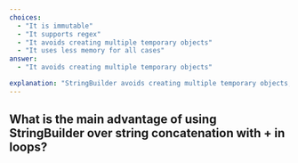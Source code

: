 ```yaml
---
choices:
  - "It is immutable"
  - "It supports regex"
  - "It avoids creating multiple temporary objects"
  - "It uses less memory for all cases"
answer:
  - "It avoids creating multiple temporary objects"

explanation: "StringBuilder avoids creating multiple temporary objects, making it more efficient for repeated modifications."
---
```


## What is the main advantage of using StringBuilder over string concatenation with + in loops?
